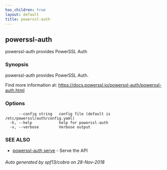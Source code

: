 ```yaml
---
has_children: true
layout: default
title: powerssl-auth
---
```

## powerssl-auth

powerssl-auth provides PowerSSL Auth

### Synopsis

powerssl-auth provides PowerSSL Auth.

Find more information at: https://docs.powerssl.io/powerssl-auth/powerssl-auth.html

### Options

```
      --config string   config file (default is /etc/powerssl/auth/config.yaml)
  -h, --help            help for powerssl-auth
  -v, --verbose         Verbose output
```

### SEE ALSO

* [powerssl-auth serve](powerssl-auth_serve.md)	 - Serve the API

###### Auto generated by spf13/cobra on 28-Nov-2018
